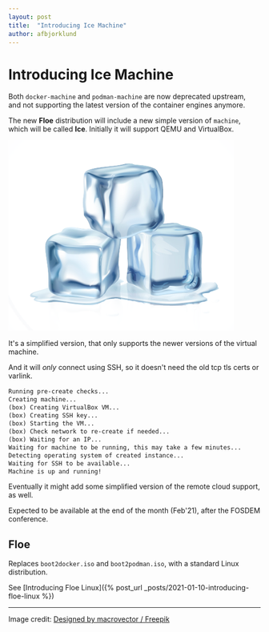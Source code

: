 ```yaml
---
layout: post
title:  "Introducing Ice Machine"
author: afbjorklund
---
```


# Introducing Ice Machine

Both `docker-machine` and `podman-machine` are now deprecated upstream,<br />
and not supporting the latest version of the container engines anymore.

The new **Floe** distribution will include a new simple version of `machine`,<br />
which will be called **Ice**. Initially it will support QEMU and VirtualBox.

<img alt="Ice Cubes" src="/assets/ice-cubes.png" />


It's a simplified version, that only supports the newer versions of the virtual machine.

And it will _only_ connect using SSH, so it doesn't need the old tcp tls certs or varlink.

```
Running pre-create checks...
Creating machine...
(box) Creating VirtualBox VM...
(box) Creating SSH key...
(box) Starting the VM...
(box) Check network to re-create if needed...
(box) Waiting for an IP...
Waiting for machine to be running, this may take a few minutes...
Detecting operating system of created instance...
Waiting for SSH to be available...
Machine is up and running!
```

Eventually it might add some simplified version of the remote cloud support, as well.

Expected to be available at the end of the month (Feb'21), after the FOSDEM conference.

## Floe

Replaces `boot2docker.iso` and `boot2podman.iso`, with a standard Linux distribution.

See [Introducing Floe Linux]({% post_url _posts/2021-01-10-introducing-floe-linux %})

----

Image credit: <a href="http://www.freepik.com">Designed by macrovector / Freepik</a>
